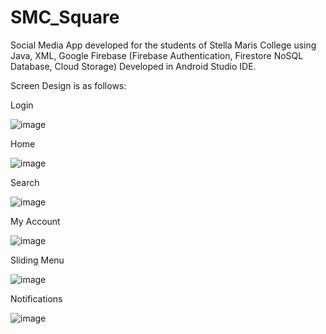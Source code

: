 # SMC_Square

Social Media App developed for the students of Stella Maris College using Java, XML, Google Firebase (Firebase Authentication, Firestore NoSQL Database, Cloud Storage)
Developed in Android Studio IDE.

Screen Design is as follows:

Login

![image](https://user-images.githubusercontent.com/45737293/180580352-81f75aa9-b343-4a89-a978-d69e2e232788.png)


Home

![image](https://user-images.githubusercontent.com/45737293/180583483-53393dc8-33ab-49e8-98bb-d1c538bcef65.png)


Search

![image](https://user-images.githubusercontent.com/45737293/180581491-c6446ac8-fbcf-4b01-a3bc-f50acb4dba5e.png)


My Account

![image](https://user-images.githubusercontent.com/45737293/180581983-cdc6669b-ffaa-41fc-a849-80890fbf3c02.png)


Sliding Menu

![image](https://user-images.githubusercontent.com/45737293/180582295-0af5c792-5bf6-4148-a03c-89d98d6981e3.png)


Notifications

![image](https://user-images.githubusercontent.com/45737293/180582426-06f52aeb-e9bd-47f0-973a-e6bb36b2db3a.png)
